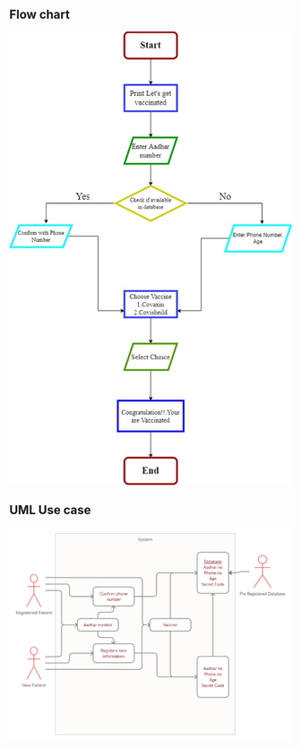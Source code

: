 ## Flow chart
![Flowchart1 (1)](https://github.com/dhivya0/M1_VaccineRegistration/blob/main/2_Design/Vaccine%20flowchart.jpg)
## UML Use case
![Untitled Workspace (5)](https://github.com/dhivya0/M1_VaccineRegistration/blob/main/2_Design/UML%20Use%20code.jpg)
